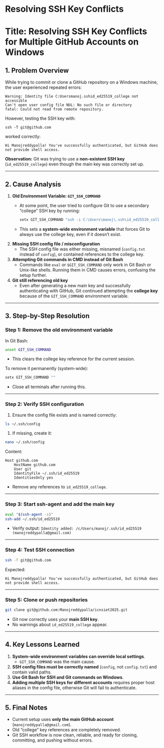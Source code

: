 # Resolving SSH Key Conflicts

# **Title: Resolving SSH Key Conflicts for Multiple GitHub Accounts on Windows**

## **1. Problem Overview**

While trying to commit or clone a GitHub repository on a Windows machine, the user experienced repeated errors:

```
Warning: Identity file C:Usersmanoj.sshid_ed25519_college not accessible
Can't open user config file NUL: No such file or directory
fatal: Could not read from remote repository.

```

However, testing the SSH key with:

```
ssh -T git@github.com

```

worked correctly:

```
Hi Manojreddypalla! You've successfully authenticated, but GitHub does not provide shell access.

```

**Observation:** Git was trying to use a **non-existent SSH key** (`id_ed25519_college`) even though the main key was correctly set up.

---

## **2. Cause Analysis**

1. **Old Environment Variable: `GIT_SSH_COMMAND`**
    - At some point, the user tried to configure Git to use a secondary “college” SSH key by running:
        
        ```bash
        setx GIT_SSH_COMMAND "ssh -i C:\Users\manoj\.ssh\id_ed25519_college -F NUL"
        
        ```
        
    - This sets a **system-wide environment variable** that forces Git to always use the college key, even if it doesn’t exist.
2. **Missing SSH config file / misconfiguration**
    - The SSH config file was either missing, misnamed (`config.txt` instead of `config`), or contained references to the college key.
3. **Attempting Git commands in CMD instead of Git Bash**
    - Commands like `eval` or `$GIT_SSH_COMMAND` only work in Git Bash or Unix-like shells. Running them in CMD causes errors, confusing the setup further.
4. **Git still referencing old key**
    - Even after generating a new main key and successfully authenticating with GitHub, Git continued attempting the **college key** because of the `GIT_SSH_COMMAND` environment variable.

---

## **3. Step-by-Step Resolution**

### **Step 1: Remove the old environment variable**

In Git Bash:

```bash
unset GIT_SSH_COMMAND

```

- This clears the college key reference for the current session.

To remove it permanently (system-wide):

```bash
setx GIT_SSH_COMMAND ""

```

- Close all terminals after running this.

---

### **Step 2: Verify SSH configuration**

1. Ensure the config file exists and is named correctly:

```bash
ls ~/.ssh/config

```

1. If missing, create it:

```bash
nano ~/.ssh/config

```

Content:

```
Host github.com
    HostName github.com
    User git
    IdentityFile ~/.ssh/id_ed25519
    IdentitiesOnly yes

```

- Remove any references to `id_ed25519_college`.

---

### **Step 3: Start ssh-agent and add the main key**

```bash
eval "$(ssh-agent -s)"
ssh-add ~/.ssh/id_ed25519

```

- Verify output: `Identity added: /c/Users/manoj/.ssh/id_ed25519 (manojreddypalla@gmail.com)`

---

### **Step 4: Test SSH connection**

```bash
ssh -T git@github.com

```

Expected:

```
Hi Manojreddypalla! You've successfully authenticated, but GitHub does not provide shell access.

```

---

### **Step 5: Clone or push repositories**

```bash
git clone git@github.com:Manojreddypalla/icnsiet2025.git

```

- Git now correctly uses your **main SSH key**.
- No warnings about `id_ed25519_college` appear.

---

## **4. Key Lessons Learned**

1. **System-wide environment variables can override local settings**.
    - `GIT_SSH_COMMAND` was the main cause.
2. **SSH config files must be correctly named** (`config`, not `config.txt`) and contain valid paths.
3. **Use Git Bash for SSH and Git commands on Windows**.
4. **Adding multiple SSH keys for different accounts** requires proper host aliases in the config file, otherwise Git will fail to authenticate.

---

## **5. Final Notes**

- Current setup uses **only the main GitHub account** (`manojreddypalla@gmail.com`).
- Old “college” key references are completely removed.
- Git SSH workflow is now clean, reliable, and ready for cloning, committing, and pushing without errors.